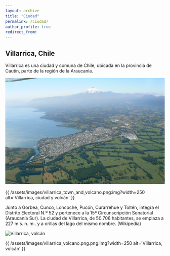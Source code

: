```yaml
---
layout: archive
title: "Ciudad"
permalink: /ciudad/
author_profile: true
redirect_from:
---
```


Villarrica, Chile
---------------



Villarrica es una ciudad y comuna de Chile, ubicada en la provincia de Cautín, parte de la región de la Araucanía.

![Villarrica, ciudad y volcán](/assets/images/villarrica_town_and_volcano.png)

{{ /assets/images/villarrica_town_and_volcano.png:img?width=250 alt='Villarrica, ciudad y volcán' }}

Junto a Gorbea, Cunco, Loncoche, Pucón, Curarrehue y Toltén, integra el Distrito Electoral N.º 52 y pertenece a la 15ª Circunscripción Senatorial (Araucanía Sur). La ciudad de Villarrica, de 50.706 habitantes, se emplaza a 227 m s. n. m.. y a orillas del lago del mismo nombre. 
(Wikipedia)

![Villarrica, volcán](/assets/images/villarrica_volcano.png)

{{ /assets/images/villarrica_volcano.png.png:img?width=250 alt='Villarrica, volcán' }}